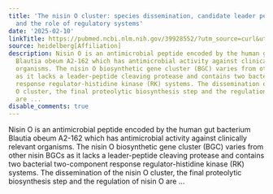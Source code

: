 ```yaml
---
title: 'The nisin O cluster: species dissemination, candidate leader peptide proteases
  and the role of regulatory systems'
date: '2025-02-10'
linkTitle: https://pubmed.ncbi.nlm.nih.gov/39928552/?utm_source=curl&utm_medium=rss&utm_campaign=pubmed-2&utm_content=1FakS-2QOkCT8HsMOQP1bCRQ4YzyumYOmxmF0moLsQ3dFB1E9V&fc=20220326224207&ff=20250211171020&v=2.18.0.post9+e462414
source: heidelberg[Affiliation]
description: Nisin O is an antimicrobial peptide encoded by the human gut bacterium
  Blautia obeum A2-162 which has antimicrobial activity against clinically relevant
  organisms. The nisin O biosynthetic gene cluster (BGC) varies from other nisin BGCs
  as it lacks a leader-peptide cleaving protease and contains two bacterial two-component
  response regulator-histidine kinase (RK) systems. The dissemination of the nisin
  O cluster, the final proteolytic biosynthesis step and the regulation of nisin O
  are ...
disable_comments: true
---
```

Nisin O is an antimicrobial peptide encoded by the human gut bacterium Blautia obeum A2-162 which has antimicrobial activity against clinically relevant organisms. The nisin O biosynthetic gene cluster (BGC) varies from other nisin BGCs as it lacks a leader-peptide cleaving protease and contains two bacterial two-component response regulator-histidine kinase (RK) systems. The dissemination of the nisin O cluster, the final proteolytic biosynthesis step and the regulation of nisin O are ...